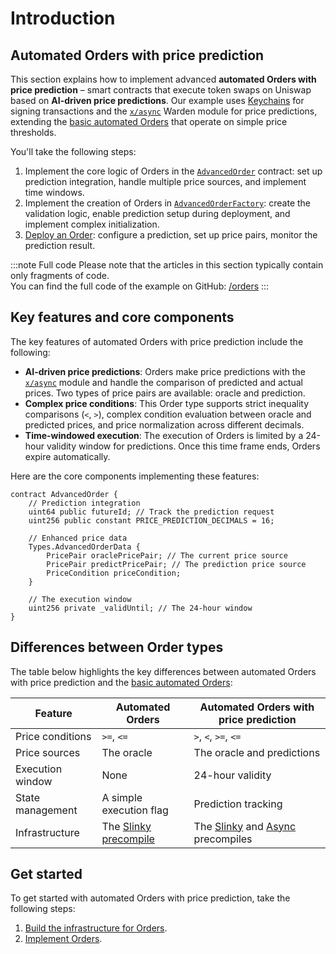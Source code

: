 ﻿---
sidebar_position: 1
---

# Introduction

## Automated Orders with price prediction

This section explains how to implement advanced **automated Orders with price prediction** – smart contracts that execute token swaps on Uniswap based on **AI-driven price predictions**. Our example uses [Keychains](/learn/glossary#keychain) for signing transactions and the [`x/async`](/learn/warden-protocol-modules/x-async) Warden module for price predictions, extending the [basic automated Orders](../implement-automated-orders/introduction) that operate on simple price thresholds.

You'll take the following steps:

1. Implement the core logic of Orders in the [`AdvancedOrder`](implement-orders) contract: set up prediction integration, handle multiple price sources, and implement time windows.
2. Implement the creation of Orders in [`AdvancedOrderFactory`](implement-the-creation-of-orders): create the validation logic, enable prediction setup during deployment, and implement complex initialization.
3. [Deploy an Order](deploy-an-order): configure a prediction, set up price pairs, monitor the prediction result.

:::note Full code
Please note that the articles in this section typically contain only fragments of code.  
You can find the full code of the example on GitHub: [/orders](https://github.com/warden-protocol/wardenprotocol/tree/main/solidity/orders)
:::

## Key features and core components

The key features of automated Orders with price prediction include the following:

- **AI-driven price predictions**: Orders make price predictions with the [`x/async`](/learn/warden-protocol-modules/x-async) module and handle the comparison of predicted and actual prices. Two types of price pairs are available: oracle and prediction.
- **Complex price conditions**: This Order type supports strict inequality comparisons (`<`, `>`), complex condition evaluation between oracle and predicted prices, and price normalization across different decimals.
- **Time-windowed execution**: The execution of Orders is limited by a 24-hour validity window for predictions. Once this time frame ends, Orders expire automatically.

Here are the core components implementing these features:

```solidity
contract AdvancedOrder {
    // Prediction integration
    uint64 public futureId; // Track the prediction request
    uint256 public constant PRICE_PREDICTION_DECIMALS = 16;
    
    // Enhanced price data
    Types.AdvancedOrderData {
        PricePair oraclePricePair; // The current price source
        PricePair predictPricePair; // The prediction price source
        PriceCondition priceCondition;
    }
    
    // The execution window
    uint256 private _validUntil; // The 24-hour window
}
```

## Differences between Order types

The table below highlights the key differences between automated Orders with price prediction and the [basic automated Orders](../implement-automated-orders/introduction):

| Feature | Automated Orders | Automated Orders with price prediction |
|---------|-------------|-----------------|
| Price conditions | `>=`, `<=` | `>`, `<`, `>=`, `<=` |
| Price sources | The oracle | The oracle and predictions |
| Execution window | None | 24-hour validity |
| State management | A simple execution flag | Prediction tracking |
| Infrastructure | The [Slinky precompile](../build-the-infrastructure-for-orders/create-mock-precompiles#11-create-a-slinky-precompile) | The [Slinky](../build-the-infrastructure-for-orders/create-mock-precompiles#11-create-a-slinky-precompile) and [Async](../build-the-infrastructure-for-orders/create-mock-precompiles#13-create-an-async-precompile) precompiles |


## Get started

To get started with automated Orders with price prediction, take the following steps:

1. [Build the infrastructure for Orders](/category/build-the-infrastructure-for-orders).
2. [Implement Orders](implement-orders).
